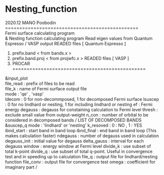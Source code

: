 # Nesting_function <br>
  2020.12 MANO Poobodin <br>
=============================================== <br>
 Fermi surface calculating program <br>
 & Nesting function calculating program
 Read eigen values from Quantum Espresso / VASP output
 READED files [ Quantum Espresso ]
 1. prefix.band       < from bands.x   >
 2. prefix.band.proj  < from projwfc.x >
 READED files [ VASP ]
 1. PROCAR
===============================================

 &input_plot <br>
 file_read     : prefix of files to be read <br>
 file_k        : name of Fermi surface output file <br>
 mode          : 'qe' , 'vasp' <br>
 ldecom        : 0 for non-decommposed,
                 1 for decomposed Fermi surface
 lsuscep       : 0 for no lindhard or nesting,
                 1 for including lindhard or nesting
 ef            : Fermi energy
 degauss       : degauss for constaining calculation to Fermi level
 thresh        : exclude small value from output-weight
 n_con         : number of orbital to be considered in decomposed bands
 /
 LIST OF DECOMPOSED BANDS
 &suscep_q
 mode          : 'lindhard' or 'nesting'
 k_resoved     : 0 : NO , 1 : YES
 ibnd_start    : start band in band loop
 ibnd_final    : end band in band loop (This makes calculation faster)
 ndegauss      : number of degauss used in calculation
 degauss_init  : initial value for degauss
 delta_gauss   : interval for each degauss
 window        : energy window at Fermi level
 divide_k      : use subset of total k-point
 divide_q      : use subset of total q-point. Useful in convergence test
                 and in speeding up to calculation
 file_q        : output file for lindhard/nesting function
 file_conv     : output file for convergence test
 omega         : coefficient for imaginary part
 /
